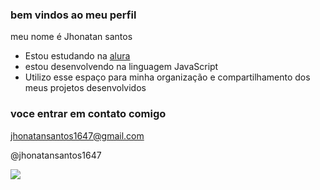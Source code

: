 ### bem vindos ao meu perfil

meu nome é Jhonatan santos

- Estou estudando na [alura](https://www.alura.com.br)
- estou desenvolvendo na linguagem JavaScript
- Utilizo esse espaço para minha organização e compartilhamento dos meus projetos desenvolvidos

### voce entrar em contato comigo

jhonatansantos1647@gmail.com

@jhonatansantos1647

![](https://media.tenor.com/i7lltDaTPtUAAAAC/naruto.gif)

